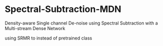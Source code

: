 # Spectral-Subtraction-MDN
Density-aware Single channel De-noise using Spectral Subtraction with a Multi-stream Dense Network 


using SRMR to instead of pretrained class
